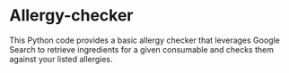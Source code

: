 # Allergy-checker
This Python code provides a basic allergy checker that leverages Google Search to retrieve ingredients for a given consumable and checks them against your listed allergies.
